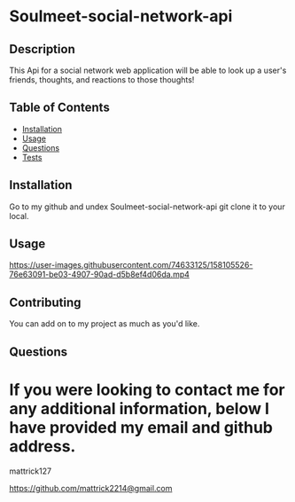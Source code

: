 # Soulmeet-social-network-api

## Description
This Api for a social network web application will be able to look up a user's friends, thoughts, and reactions to those thoughts!

## Table of Contents

* [Installation](#installation)
* [Usage](#usage)
* [Questions](#questions)
* [Tests](#tests)

## Installation

Go to my github and undex Soulmeet-social-network-api git clone it to your local.

## Usage


https://user-images.githubusercontent.com/74633125/158105526-76e63091-be03-4907-90ad-d5b8ef4d06da.mp4




## Contributing

You can add on to my project as much as you'd like.

## Questions


# If you were looking to contact me for any additional information, below I have provided my email and github address.

mattrick127

https://github.com/mattrick2214@gmail.com
